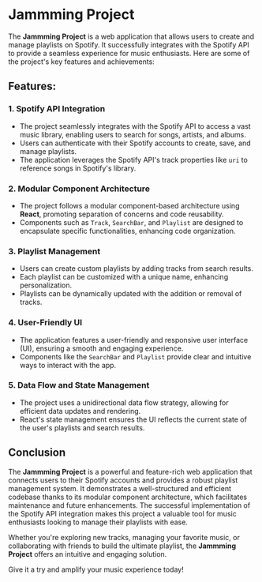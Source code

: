 # Jammming Project

The **Jammming Project** is a web application that allows users to create and manage playlists on Spotify. It successfully integrates with the Spotify API to provide a seamless experience for music enthusiasts. Here are some of the project's key features and achievements:

## Features:

### 1. Spotify API Integration

- The project seamlessly integrates with the Spotify API to access a vast music library, enabling users to search for songs, artists, and albums.
- Users can authenticate with their Spotify accounts to create, save, and manage playlists.
- The application leverages the Spotify API's track properties like `uri` to reference songs in Spotify's library.

### 2. Modular Component Architecture

- The project follows a modular component-based architecture using **React**, promoting separation of concerns and code reusability.
- Components such as `Track`, `SearchBar`, and `Playlist` are designed to encapsulate specific functionalities, enhancing code organization.

### 3. Playlist Management

- Users can create custom playlists by adding tracks from search results.
- Each playlist can be customized with a unique name, enhancing personalization.
- Playlists can be dynamically updated with the addition or removal of tracks.

### 4. User-Friendly UI

- The application features a user-friendly and responsive user interface (UI), ensuring a smooth and engaging experience.
- Components like the `SearchBar` and `Playlist` provide clear and intuitive ways to interact with the app.

### 5. Data Flow and State Management

- The project uses a unidirectional data flow strategy, allowing for efficient data updates and rendering.
- React's state management ensures the UI reflects the current state of the user's playlists and search results.

## Conclusion

The **Jammming Project** is a powerful and feature-rich web application that connects users to their Spotify accounts and provides a robust playlist management system. It demonstrates a well-structured and efficient codebase thanks to its modular component architecture, which facilitates maintenance and future enhancements. The successful implementation of the Spotify API integration makes this project a valuable tool for music enthusiasts looking to manage their playlists with ease.

Whether you're exploring new tracks, managing your favorite music, or collaborating with friends to build the ultimate playlist, the **Jammming Project** offers an intuitive and engaging solution.

Give it a try and amplify your music experience today!
